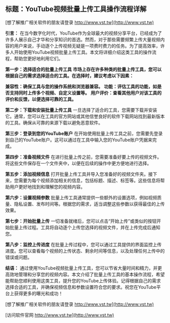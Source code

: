 ## **标题：YouTube视频批量上传工具操作流程详解**

[想了解推广相关软件的朋友请登录 http://www.vst.tw](http://www.vst.tw)

**引言：**
在当今数字化时代，YouTube作为全球最大的视频分享平台，已经成为了许多人展示自己才华和分享知识的首选。然而，对于那些需要频繁上传大量视频内容的用户来说，手动逐个上传视频无疑是一项费时费力的任务。为了提高效率，许多人开始使用YouTube视频批量上传工具。本文将详细介绍这类工具的操作流程，帮助您更好地利用它们。

**第一步：选择适合的批量上传工具**
**市场上存在许多种类的批量上传工具，您可以根据自己的需求选择适合的工具。在选择时，建议考虑以下因素：**

**兼容性：确保工具与您的操作系统和浏览器兼容。**
**功能：评估工具的功能，如是否支持同时上传多个视频、自定义设置等。**
**用户评价：查看其他用户对该工具的评价和反馈，以便选择可靠的工具。**

**第二步：下载和安装批量上传工具**
一旦选择了适合的工具，您需要下载并安装它。通常，您可以在工具的官方网站或其他信誉良好的软件下载网站找到最新版本的工具。确保从可靠的来源下载以避免恶意软件。

**第三步：登录到您的YouTube账户**
在开始使用批量上传工具之前，您需要先登录到自己的YouTube账户。这可以通过在工具中输入您的YouTube账户凭据来完成。

**第四步：准备视频文件**
在进行批量上传之前，您需要准备好要上传的视频文件。将这些文件保存在一个文件夹中，以便在后续的操作中更方便地进行选择。

**第五步：添加视频信息**
打开批量上传工具并导入您准备好的视频文件夹。接下来，您需要为每个视频添加相关的信息，包括标题、描述、标签等。这些信息将帮助用户更好地找到和理解您的视频内容。

**第六步：设置视频参数**
批量上传工具通常提供一些额外的设置选项，例如视频质量、隐私设置、发布时间等。根据您的需求，适当调整这些参数以获得最佳的上传效果。

**第七步：开始批量上传**
一切准备就绪后，您可以点击“开始上传”或类似的按钮开始批量上传过程。工具将自动逐个上传您选择的视频文件，并在上传完成后通知您。

**第八步：监控上传进度**
在批量上传过程中，您可以通过工具提供的界面监控上传进度。您可以查看每个视频的上传状态、剩余时间等信息，以及处理任何上传中的错误或问题。

**结语：**
通过使用YouTube视频批量上传工具，您可以节省大量时间和精力，并更高效地管理和分享您的视频内容。本文介绍了批量上传工具的基本操作流程，希望能帮助您顺利使用这类工具，提升您的YouTube上传体验。记得根据自己的需求选择合适的工具，并确保视频信息和参数设置符合您的要求。祝您在YouTube平台上获得更多的曝光和成功！

[想了解推广相关软件的朋友请登录 http://www.vst.tw](http://www.vst.tw)


[访问软件官网 http://www.vst.tw](http://www.vst.tw)
